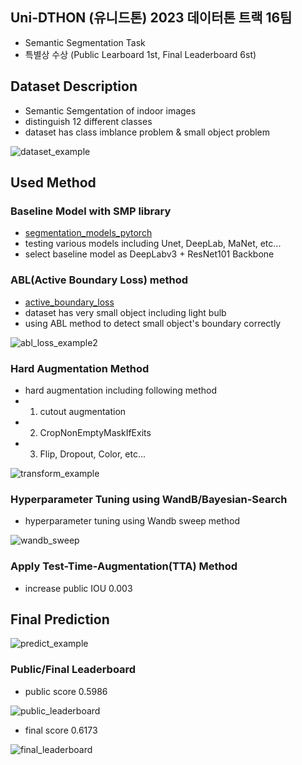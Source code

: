 ## Uni-DTHON (유니드톤) 2023 데이터톤 트랙 16팀
- Semantic Segmentation Task
- 특별상 수상 (Public Learboard 1st, Final Leaderboard 6st)

## Dataset Description
- Semantic Semgentation of indoor images
- distinguish 12 different classes
- dataset has class imblance problem & small object problem

![dataset_example](https://github.com/naye971012/UNITON_2023/assets/74105909/fc2c48ec-1a72-4212-a4df-ad352a76ac90)

## Used Method

### Baseline Model with SMP library 
- [segmentation_models_pytorch](https://github.com/qubvel/segmentation_models.pytorch)
- testing various models including Unet, DeepLab, MaNet, etc...
- select baseline model as DeepLabv3 + ResNet101 Backbone

### ABL(Active Boundary Loss) method 
- [active_boundary_loss](https://github.com/wangchi95/active-boundary-loss)
- dataset has very small object including light bulb
- using ABL method to detect small object's boundary correctly

 ![abl_loss_example2](https://github.com/naye971012/UNITON_2023/assets/74105909/62be0041-45a7-4f97-b714-ecbaba456611)

### Hard Augmentation Method
- hard augmentation including following method
- 1. cutout augmentation
- 2. CropNonEmptyMaskIfExits
- 3. Flip, Dropout, Color, etc...

 ![transform_example](https://github.com/naye971012/UNITON_2023/assets/74105909/77c982b1-1f75-4326-8529-a632d11c5836)

### Hyperparameter Tuning using WandB/Bayesian-Search
- hyperparameter tuning using Wandb sweep method

 ![wandb_sweep](https://github.com/naye971012/UNITON_2023/assets/74105909/7c52ee89-b96a-4921-ba12-a66ecd8b0115)

### Apply Test-Time-Augmentation(TTA) Method
- increase public IOU 0.003


## Final Prediction

 ![predict_example](https://github.com/naye971012/UNITON_2023/assets/74105909/71780ed2-0ade-4da7-990b-03ae433ad614)


### Public/Final Leaderboard
- public score 0.5986

![public_leaderboard](https://github.com/naye971012/UNITON_2023/assets/74105909/bf80c5fb-cd91-4ee1-9929-a709d79e1ef2)

- final score 0.6173

![final_leaderboard](https://github.com/naye971012/UNITON_2023/assets/74105909/586711a2-010f-4f91-b4d7-11d917a9a82e)